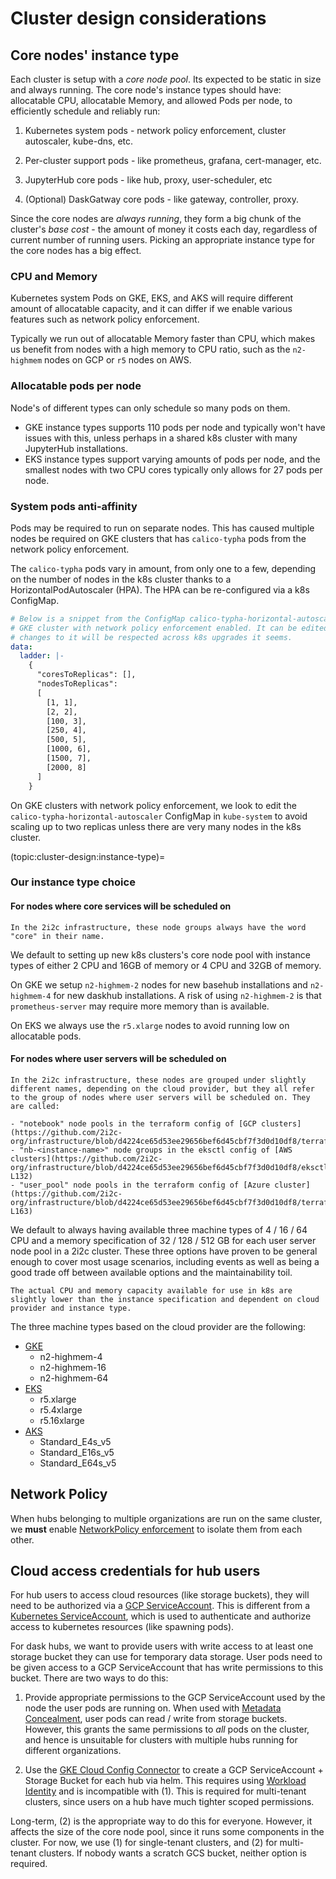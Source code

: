 # Cluster design considerations

## Core nodes' instance type

Each cluster is setup with a *core node pool*. Its expected to be static in size
and always running. The core node's instance types should have: allocatable CPU,
allocatable Memory, and allowed Pods per node, to efficiently schedule and
reliably run:

1. Kubernetes system pods - network policy enforcement, cluster
   autoscaler, kube-dns, etc.

2. Per-cluster support pods - like prometheus, grafana, cert-manager, etc.

3. JupyterHub core pods - like hub, proxy, user-scheduler, etc

4. (Optional) DaskGatway core pods - like gateway, controller, proxy.

Since the core nodes are *always running*, they form a big chunk of the
cluster's *base cost* - the amount of money it costs each day, regardless of
current number of running users. Picking an appropriate instance type for the
core nodes has a big effect.

### CPU and Memory

Kubernetes system Pods on GKE, EKS, and AKS will require different amount of
allocatable capacity, and it can differ if we enable various features such as
network policy enforcement.

Typically we run out of allocatable Memory faster than CPU, which makes us
benefit from nodes with a high memory to CPU ratio, such as the `n2-highmem`
nodes on GCP or `r5` nodes on AWS.

### Allocatable pods per node

Node's of different types can only schedule so many pods on them.

- GKE instance types supports 110 pods per node and typically won't have issues
  with this, unless perhaps in a shared k8s cluster with many JupyterHub
  installations.
- EKS instance types support varying amounts of pods per node, and the smallest
  nodes with two CPU cores typically only allows for 27 pods per node.

### System pods anti-affinity

Pods may be required to run on separate nodes. This has caused multiple nodes be
required on GKE clusters that has `calico-typha` pods from the network policy
enforcement.

The `calico-typha` pods vary in amount, from only one to a few, depending on the
number of nodes in the k8s cluster thanks to a HorizontalPodAutoscaler (HPA).
The HPA can be re-configured via a k8s ConfigMap.

```yaml
# Below is a snippet from the ConfigMap calico-typha-horizontal-autoscaler in a
# GKE cluster with network policy enforcement enabled. It can be edited, and
# changes to it will be respected across k8s upgrades it seems.
data:
  ladder: |-
    {
      "coresToReplicas": [],
      "nodesToReplicas":
      [
        [1, 1],
        [2, 2],
        [100, 3],
        [250, 4],
        [500, 5],
        [1000, 6],
        [1500, 7],
        [2000, 8]
      ]
    }
```

On GKE clusters with network policy enforcement, we look to edit the
`calico-typha-horizontal-autoscaler` ConfigMap in `kube-system` to avoid scaling
up to two replicas unless there are very many nodes in the k8s cluster.

(topic:cluster-design:instance-type)=
### Our instance type choice

#### For nodes where core services will be scheduled on

```{note}
In the 2i2c infrastructure, these node groups always have the word "core" in their name.
```

We default to setting up new k8s clusters's core node pool with instance types
of either 2 CPU and 16GB of memory or 4 CPU and 32GB of memory.

On GKE we setup `n2-highmem-2` nodes for new basehub installations and
`n2-highmem-4` for new daskhub installations. A risk of using `n2-highmem-2` is
that `prometheus-server` may require more memory than is available.

On EKS we always use the `r5.xlarge` nodes to avoid running low on allocatable
pods.

#### For nodes where user servers will be scheduled on

```{note}
In the 2i2c infrastructure, these nodes are grouped under slightly different names, depending on the cloud provider, but they all refer to the group of nodes where user servers will be scheduled on. They are called:

- "notebook" node pools in the terraform config of [GCP clusters](https://github.com/2i2c-org/infrastructure/blob/d4224ce65d53ee29656bef6d45cbf7f3d0d10df8/terraform/gcp/cluster.tf#L243)
- "nb-<instance-name>" node groups in the eksctl config of [AWS clusters](https://github.com/2i2c-org/infrastructure/blob/d4224ce65d53ee29656bef6d45cbf7f3d0d10df8/eksctl/template.jsonnet#L113-L132)
- "user_pool" node pools in the terraform config of [Azure cluster](https://github.com/2i2c-org/infrastructure/blob/d4224ce65d53ee29656bef6d45cbf7f3d0d10df8/terraform/azure/main.tf#L138-L163)
```

We default to always having available three machine types of 4 / 16 / 64 CPU and a memory specification of 32 / 128 / 512 GB for each user server node pool in a 2i2c cluster. These three options have proven to be general enough to cover most usage scenarios, including events as well as being a good trade off between available options and the maintainability toil.

```{note}
The actual CPU and memory capacity available for use in k8s are slightly lower than the instance specification and dependent on cloud provider and instance type.
```

The three machine types based on the cloud provider are the following:
- [GKE](https://cloud.google.com/compute/docs/general-purpose-machines)
  - n2-highmem-4
  - n2-highmem-16
  - n2-highmem-64
- [EKS](https://aws.amazon.com/ec2/instance-types/r5/)
  - r5.xlarge
  - r5.4xlarge
  - r5.16xlarge
- [AKS](https://learn.microsoft.com/en-us/azure/virtual-machines/eav4-easv4-series)
  - Standard_E4s_v5
  - Standard_E16s_v5
  - Standard_E64s_v5

## Network Policy

When hubs belonging to multiple organizations are run on the same cluster,
we **must** enable [NetworkPolicy enforcement](https://cloud.google.com/kubernetes-engine/docs/how-to/network-policy)
to isolate them from each other.

## Cloud access credentials for hub users

For hub users to access cloud resources (like storage buckets), they will need
to be authorized via a [GCP ServiceAccount](https://cloud.google.com/iam/docs/service-accounts).
This is different from a [Kubernetes ServiceAccount](https://kubernetes.io/docs/tasks/configure-pod-container/configure-service-account/),
which is used to authenticate and authorize access to kubernetes resources (like spawning pods).

For dask hubs, we want to provide users with write access to at least one storage
bucket they can use for temporary data storage. User pods need to be given access to
a GCP ServiceAccount that has write permissions to this bucket. There are two ways
to do this:

1. Provide appropriate permissions to the GCP ServiceAccount used by the node the user
   pods are running on. When used with [Metadata Concealment](https://cloud.google.com/kubernetes-engine/docs/how-to/protecting-cluster-metadata#overview),
   user pods can read / write from storage buckets. However, this grants the same permissions
   to *all* pods on the cluster, and hence is unsuitable for clusters with multiple
   hubs running for different organizations.

2. Use the [GKE Cloud Config Connector](https://cloud.google.com/config-connector/docs/overview) to
   create a GCP ServiceAccount + Storage Bucket for each hub via helm. This requires using
   [Workload Identity](https://cloud.google.com/kubernetes-engine/docs/how-to/workload-identity) and
   is incompatible with (1). This is required for multi-tenant clusters, since users on a hub
   have much tighter scoped permissions.

Long-term, (2) is the appropriate way to do this for everyone. However, it affects the size
of the core node pool, since it runs some components in the cluster. For now, we use (1) for
single-tenant clusters, and (2) for multi-tenant clusters. If nobody wants a scratch GCS bucket,
neither option is required.
